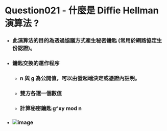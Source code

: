 Question021 - 什麼是 Diffie Hellman 演算法 ?
=====
* ### 此演算法的目的為透過協議方式產生秘密鑰匙 (常用於網路協定生份認證)。
* ### 鑰匙交換的運作程序
    * ### n 與 g 為公開值，可以由發起端決定或憑證內註明。
    * ### 雙方各選一個數值
    * ### 計算秘密鑰匙 g^xy mod n
* ### ![image]()
<br />

